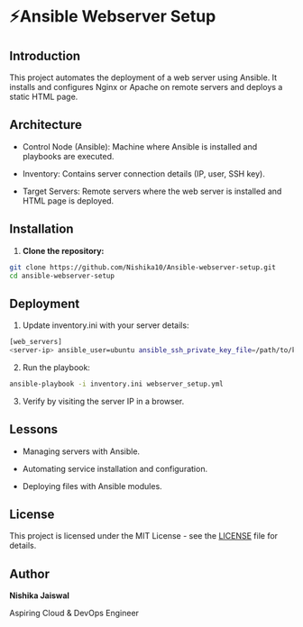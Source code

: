 # ⚡Ansible Webserver Setup





## Introduction
This project automates the deployment of a web server using Ansible.
It installs and configures Nginx or Apache on remote servers and deploys a static HTML page.



## Architecture

- Control Node (Ansible): Machine where Ansible is installed and playbooks are executed.

- Inventory: Contains server connection details (IP, user, SSH key).

- Target Servers: Remote servers where the web server is installed and HTML page is deployed.
##  Installation

1. **Clone the repository:**  
```bash
git clone https://github.com/Nishika10/Ansible-webserver-setup.git
cd ansible-webserver-setup
```



## Deployment


1. Update inventory.ini with your server details:
 ```bash
[web_servers]
<server-ip> ansible_user=ubuntu ansible_ssh_private_key_file=/path/to/key.pem
```

2. Run the playbook:
```bash
ansible-playbook -i inventory.ini webserver_setup.yml
```

3. Verify by visiting the server IP in a browser.
##  Lessons
 
- Managing servers with Ansible.

- Automating service installation and configuration.

- Deploying files with Ansible modules.


  




## License
This project is licensed under the MIT License - see the [LICENSE](LICENSE) file for details.



## Author
**Nishika Jaiswal**

Aspiring Cloud & DevOps Engineer


